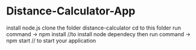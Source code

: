 # Distance-Calculator-App
install node.js
clone the folder distance-calculator
cd to this folder
run command -> npm install      //to install node dependecy
then run command -> npm start  // to start your application
